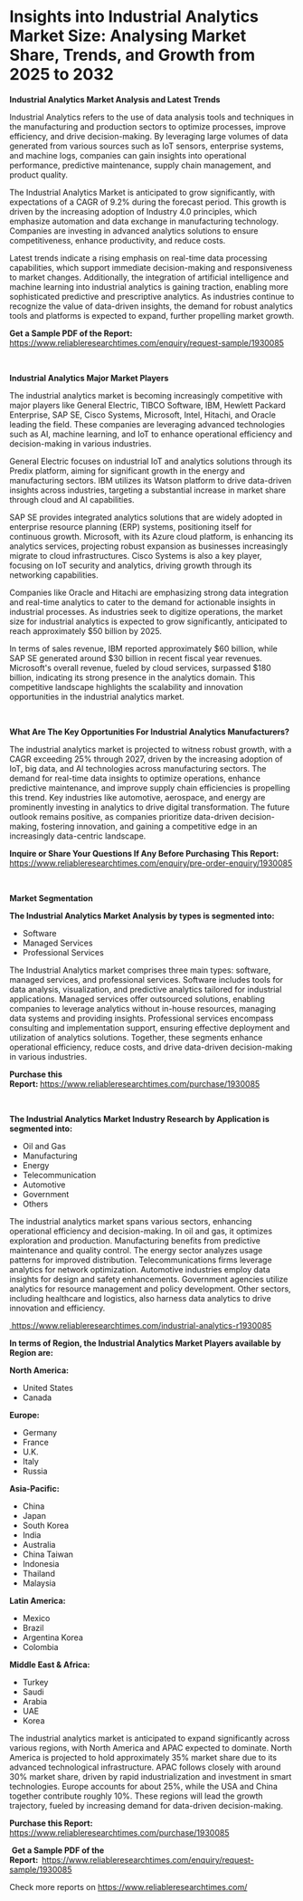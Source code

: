 <p><h1>Insights into Industrial Analytics Market Size: Analysing Market Share, Trends, and Growth from 2025 to 2032</h1></p><p><strong>Industrial Analytics Market Analysis and Latest Trends</strong></p>
<p><p>Industrial Analytics refers to the use of data analysis tools and techniques in the manufacturing and production sectors to optimize processes, improve efficiency, and drive decision-making. By leveraging large volumes of data generated from various sources such as IoT sensors, enterprise systems, and machine logs, companies can gain insights into operational performance, predictive maintenance, supply chain management, and product quality.</p><p>The Industrial Analytics Market is anticipated to grow significantly, with expectations of a CAGR of 9.2% during the forecast period. This growth is driven by the increasing adoption of Industry 4.0 principles, which emphasize automation and data exchange in manufacturing technology. Companies are investing in advanced analytics solutions to ensure competitiveness, enhance productivity, and reduce costs.</p><p>Latest trends indicate a rising emphasis on real-time data processing capabilities, which support immediate decision-making and responsiveness to market changes. Additionally, the integration of artificial intelligence and machine learning into industrial analytics is gaining traction, enabling more sophisticated predictive and prescriptive analytics. As industries continue to recognize the value of data-driven insights, the demand for robust analytics tools and platforms is expected to expand, further propelling market growth.</p></p>
<p><strong>Get a Sample PDF of the Report:&nbsp;</strong> <a href="https://www.reliableresearchtimes.com/enquiry/request-sample/1930085?utm_campaign=3363&utm_medium=2&utm_source=Github&utm_content=ia&utm_term=10032025&utm_id=industrial-analytics">https://www.reliableresearchtimes.com/enquiry/request-sample/1930085</a></p>
<p>&nbsp;</p>
<p><strong>Industrial Analytics Major Market Players</strong></p>
<p><p>The industrial analytics market is becoming increasingly competitive with major players like General Electric, TIBCO Software, IBM, Hewlett Packard Enterprise, SAP SE, Cisco Systems, Microsoft, Intel, Hitachi, and Oracle leading the field. These companies are leveraging advanced technologies such as AI, machine learning, and IoT to enhance operational efficiency and decision-making in various industries.</p><p>General Electric focuses on industrial IoT and analytics solutions through its Predix platform, aiming for significant growth in the energy and manufacturing sectors. IBM utilizes its Watson platform to drive data-driven insights across industries, targeting a substantial increase in market share through cloud and AI capabilities.</p><p>SAP SE provides integrated analytics solutions that are widely adopted in enterprise resource planning (ERP) systems, positioning itself for continuous growth. Microsoft, with its Azure cloud platform, is enhancing its analytics services, projecting robust expansion as businesses increasingly migrate to cloud infrastructures. Cisco Systems is also a key player, focusing on IoT security and analytics, driving growth through its networking capabilities.</p><p>Companies like Oracle and Hitachi are emphasizing strong data integration and real-time analytics to cater to the demand for actionable insights in industrial processes. As industries seek to digitize operations, the market size for industrial analytics is expected to grow significantly, anticipated to reach approximately $50 billion by 2025.</p><p>In terms of sales revenue, IBM reported approximately $60 billion, while SAP SE generated around $30 billion in recent fiscal year revenues. Microsoft's overall revenue, fueled by cloud services, surpassed $180 billion, indicating its strong presence in the analytics domain. This competitive landscape highlights the scalability and innovation opportunities in the industrial analytics market.</p></p>
<p>&nbsp;</p>
<p><strong>What Are The Key Opportunities For Industrial Analytics Manufacturers?</strong></p>
<p><p>The industrial analytics market is projected to witness robust growth, with a CAGR exceeding 25% through 2027, driven by the increasing adoption of IoT, big data, and AI technologies across manufacturing sectors. The demand for real-time data insights to optimize operations, enhance predictive maintenance, and improve supply chain efficiencies is propelling this trend. Key industries like automotive, aerospace, and energy are prominently investing in analytics to drive digital transformation. The future outlook remains positive, as companies prioritize data-driven decision-making, fostering innovation, and gaining a competitive edge in an increasingly data-centric landscape.</p></p>
<p><strong>Inquire or Share Your Questions If Any Before Purchasing This Report:</strong> <a href="https://www.reliableresearchtimes.com/enquiry/pre-order-enquiry/1930085?utm_campaign=3363&utm_medium=2&utm_source=Github&utm_content=ia&utm_term=10032025&utm_id=industrial-analytics">https://www.reliableresearchtimes.com/enquiry/pre-order-enquiry/1930085</a></p>
<p>&nbsp;</p>
<p><strong>Market Segmentation</strong></p>
<p><strong>The Industrial Analytics Market Analysis by types is segmented into:</strong></p>
<p><ul><li>Software</li><li>Managed Services</li><li>Professional Services</li></ul></p>
<p><p>The Industrial Analytics market comprises three main types: software, managed services, and professional services. Software includes tools for data analysis, visualization, and predictive analytics tailored for industrial applications. Managed services offer outsourced solutions, enabling companies to leverage analytics without in-house resources, managing data systems and providing insights. Professional services encompass consulting and implementation support, ensuring effective deployment and utilization of analytics solutions. Together, these segments enhance operational efficiency, reduce costs, and drive data-driven decision-making in various industries.</p></p>
<p><strong>Purchase this Report:&nbsp;</strong><a href="https://www.reliableresearchtimes.com/purchase/1930085?utm_campaign=3363&utm_medium=2&utm_source=Github&utm_content=ia&utm_term=10032025&utm_id=industrial-analytics">https://www.reliableresearchtimes.com/purchase/1930085</a></p>
<p>&nbsp;</p>
<p><strong>The Industrial Analytics Market Industry Research by Application is segmented into:</strong></p>
<p><ul><li>Oil and Gas</li><li>Manufacturing</li><li>Energy</li><li>Telecommunication</li><li>Automotive</li><li>Government</li><li>Others</li></ul></p>
<p><p>The industrial analytics market spans various sectors, enhancing operational efficiency and decision-making. In oil and gas, it optimizes exploration and production. Manufacturing benefits from predictive maintenance and quality control. The energy sector analyzes usage patterns for improved distribution. Telecommunications firms leverage analytics for network optimization. Automotive industries employ data insights for design and safety enhancements. Government agencies utilize analytics for resource management and policy development. Other sectors, including healthcare and logistics, also harness data analytics to drive innovation and efficiency.</p></p>
<p><a href="https://www.reliableresearchtimes.com/industrial-analytics-r1930085?utm_campaign=3363&utm_medium=2&utm_source=Github&utm_content=ia&utm_term=10032025&utm_id=industrial-analytics">&nbsp;https://www.reliableresearchtimes.com/industrial-analytics-r1930085</a></p>
<p><strong>In terms of Region, the Industrial Analytics Market Players available by Region are:</strong></p>
<p>
    <p> <strong> North America: </strong>
        <ul>
            <li>United States</li>
            <li>Canada</li>
        </ul>
        </p> 
    <p> <strong> Europe: </strong>
        <ul>
            <li>Germany</li>
            <li>France</li>
            <li>U.K.</li>
            <li>Italy</li>
            <li>Russia</li>
        </ul>
        </p> 
    <p> <strong> Asia-Pacific: </strong>
        <ul>
            <li>China</li>
            <li>Japan</li>
            <li>South Korea</li>
            <li>India</li>
            <li>Australia</li>
            <li>China Taiwan</li>
            <li>Indonesia</li>
            <li>Thailand</li>
            <li>Malaysia</li>
        </ul>
        </p> 
    <p> <strong> Latin America: </strong>
        <ul>
            <li>Mexico</li>
            <li>Brazil</li>
            <li>Argentina Korea</li>
            <li>Colombia</li>
        </ul>
        </p> 
    <p> <strong> Middle East & Africa: </strong>
        <ul>
            <li>Turkey</li>
            <li>Saudi</li>
            <li>Arabia</li>
            <li>UAE</li>
            <li>Korea</li>
        </ul>
    </p>
    </p>
<p><p>The industrial analytics market is anticipated to expand significantly across various regions, with North America and APAC expected to dominate. North America is projected to hold approximately 35% market share due to its advanced technological infrastructure. APAC follows closely with around 30% market share, driven by rapid industrialization and investment in smart technologies. Europe accounts for about 25%, while the USA and China together contribute roughly 10%. These regions will lead the growth trajectory, fueled by increasing demand for data-driven decision-making.</p></p>
<p><strong>Purchase this Report: </strong><a href="https://www.reliableresearchtimes.com/purchase/1930085?utm_campaign=3363&utm_medium=2&utm_source=Github&utm_content=ia&utm_term=10032025&utm_id=industrial-analytics">https://www.reliableresearchtimes.com/purchase/1930085</a></p>
<p>&nbsp;<strong>Get a Sample PDF of the Report:&nbsp;&nbsp;</strong><a href="https://www.reliableresearchtimes.com/enquiry/request-sample/1930085?utm_campaign=3363&utm_medium=2&utm_source=Github&utm_content=ia&utm_term=10032025&utm_id=industrial-analytics">https://www.reliableresearchtimes.com/enquiry/request-sample/1930085</a></p>
<p><strong></strong></p>
<p>Check more reports on <a href="https://www.reliableresearchtimes.com/?utm_campaign=3363&utm_medium=2&utm_source=Github&utm_content=ia&utm_term=10032025&utm_id=industrial-analytics">https://www.reliableresearchtimes.com/</a></p>
